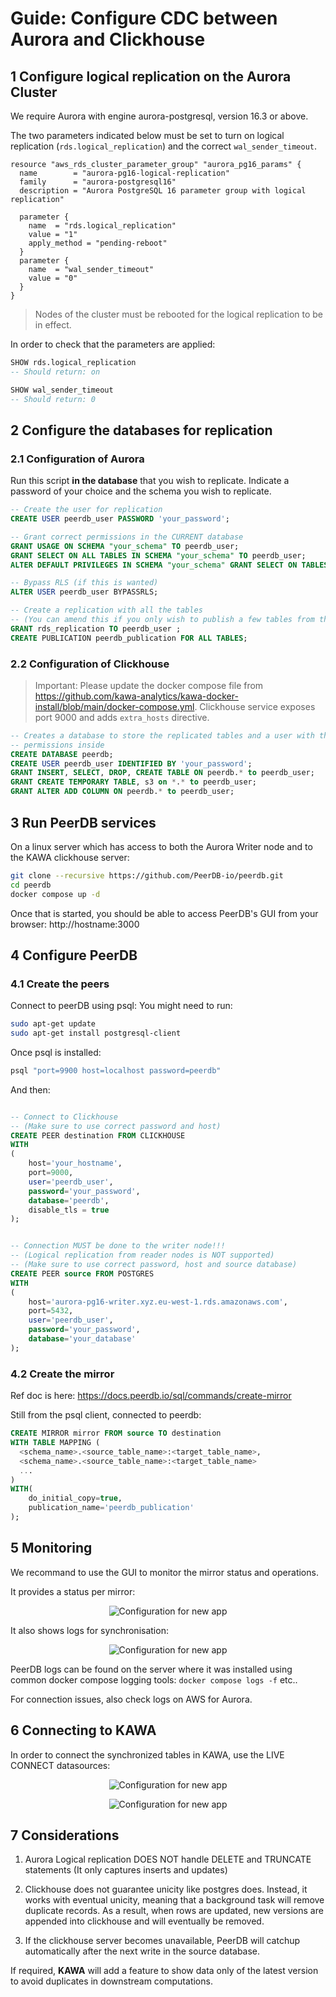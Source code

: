 # Guide: Configure CDC between Aurora and Clickhouse

## 1 Configure logical replication on the Aurora Cluster

We require Aurora with engine aurora-postgresql, version 16.3 or above.

The two parameters indicated below must be set to turn on logical replication (`rds.logical_replication`)
and the correct `wal_sender_timeout`.

```hcl
resource "aws_rds_cluster_parameter_group" "aurora_pg16_params" {
  name        = "aurora-pg16-logical-replication"
  family      = "aurora-postgresql16"
  description = "Aurora PostgreSQL 16 parameter group with logical replication"

  parameter {
    name  = "rds.logical_replication"
    value = "1"
    apply_method = "pending-reboot" 
  }
  parameter {
    name  = "wal_sender_timeout"
    value = "0"
  }
}
```

> Nodes of the cluster must be rebooted for the logical replication to be in effect.

In order to check that the parameters are applied:

```sql
SHOW rds.logical_replication
-- Should return: on

SHOW wal_sender_timeout
-- Should return: 0
```

## 2 Configure the databases for replication

### 2.1 Configuration of Aurora

Run this script __in the database__ that you wish to replicate.
Indicate a password of your choice and the schema you wish to replicate.

```sql
-- Create the user for replication
CREATE USER peerdb_user PASSWORD 'your_password';

-- Grant correct permissions in the CURRENT database
GRANT USAGE ON SCHEMA "your_schema" TO peerdb_user;
GRANT SELECT ON ALL TABLES IN SCHEMA "your_schema" TO peerdb_user;
ALTER DEFAULT PRIVILEGES IN SCHEMA "your_schema" GRANT SELECT ON TABLES TO peerdb_user;

-- Bypass RLS (if this is wanted)
ALTER USER peerdb_user BYPASSRLS;

-- Create a replication with all the tables
-- (You can amend this if you only wish to publish a few tables from the schema)
GRANT rds_replication TO peerdb_user ;
CREATE PUBLICATION peerdb_publication FOR ALL TABLES;
```


### 2.2 Configuration of Clickhouse

> Important: Please update the docker compose file from https://github.com/kawa-analytics/kawa-docker-install/blob/main/docker-compose.yml. Clickhouse service exposes port 9000 and adds `extra_hosts` directive.

```sql
-- Creates a database to store the replicated tables and a user with the correct
-- permissions inside
CREATE DATABASE peerdb;
CREATE USER peerdb_user IDENTIFIED BY 'your_password';
GRANT INSERT, SELECT, DROP, CREATE TABLE ON peerdb.* to peerdb_user;
GRANT CREATE TEMPORARY TABLE, s3 on *.* to peerdb_user;
GRANT ALTER ADD COLUMN ON peerdb.* to peerdb_user;
```

## 3 Run PeerDB services

On a linux server which has access to both the Aurora Writer node and to the KAWA clickhouse server:
 
```bash
git clone --recursive https://github.com/PeerDB-io/peerdb.git
cd peerdb
docker compose up -d
```

Once that is started, you should be able to access PeerDB's GUI from your browser: http://hostname:3000

## 4 Configure PeerDB

### 4.1 Create the peers

Connect to peerDB using psql:
You might need to run:
```bash
sudo apt-get update
sudo apt-get install postgresql-client
```

Once psql is installed:
```bash
psql "port=9900 host=localhost password=peerdb"
```

And then:
```sql

-- Connect to Clickhouse
-- (Make sure to use correct password and host)
CREATE PEER destination FROM CLICKHOUSE
WITH
(
    host='your_hostname',
    port=9000,
    user='peerdb_user',
    password='your_password',
    database='peerdb',
    disable_tls = true
);


-- Connection MUST be done to the writer node!!!
-- (Logical replication from reader nodes is NOT supported)
-- (Make sure to use correct password, host and source database)
CREATE PEER source FROM POSTGRES
WITH
(
    host='aurora-pg16-writer.xyz.eu-west-1.rds.amazonaws.com',
    port=5432,
    user='peerdb_user',
    password='your_password',
    database='your_database'
);
```

### 4.2 Create the mirror

Ref doc is here: https://docs.peerdb.io/sql/commands/create-mirror

Still from the psql client, connected to peerdb:

```sql
CREATE MIRROR mirror FROM source TO destination
WITH TABLE MAPPING (
  <schema_name>.<source_table_name>:<target_table_name>,
  <schema_name>.<source_table_name>:<target_table_name>
  ...
)
WITH(
    do_initial_copy=true,
    publication_name='peerdb_publication'
);
```


## 5 Monitoring

We recommand to use the GUI to monitor the mirror status and operations.

It provides a status per mirror:
<p align="center">
  <img  src="assets/peerdb_gui_mirror.png" alt="Configuration for new app">
</p>

It also shows logs for synchronisation:
<p align="center">
  <img  src="assets/peerdb_gui_logs.png" alt="Configuration for new app">
</p>



PeerDB logs can be found on the server where it was installed using common docker compose logging tools: `docker compose logs -f` etc..

For connection issues, also check logs on AWS for Aurora.


## 6 Connecting to KAWA

In order to connect the synchronized tables in KAWA, use the LIVE CONNECT datasources:

<p align="center">
  <img  src="assets/live_connect_1.png" alt="Configuration for new app">
</p>

<p align="center">
  <img  src="assets/live_connect_2.png" alt="Configuration for new app">
</p>


## 7 Considerations

1) Aurora Logical replication DOES NOT handle DELETE and TRUNCATE statements (It only captures inserts and updates)

2) Clickhouse does not guarantee unicity like postgres does. Instead, it works with eventual unicity, meaning that a background task will remove duplicate records. As a result, when rows are updated, new versions are appended into clickhouse and will eventually be removed. 

3) If the clickhouse server becomes unavailable, PeerDB will catchup automatically after the 
next write in the source database.

If required, __KAWA__  will add a feature to show data only of the latest version to avoid duplicates in downstream computations.


